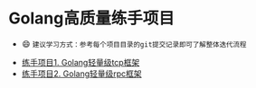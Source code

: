 # Golang高质量练手项目

- 😄  `建议学习方式：参考每个项目目录的git提交记录即可了解整体迭代流程`
* [练手项目1. Golang轻量级tcp框架](https://github.com/ithaiq/practice-go/tree/master/practice-gtcp)
* [练手项目2. Golang轻量级rpc框架](https://github.com/ithaiq/practice-go/tree/master/practice-grpc)
